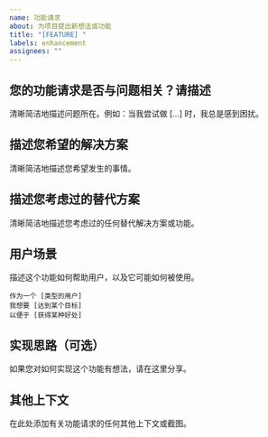 ```yaml
---
name: 功能请求
about: 为项目提出新想法或功能
title: "[FEATURE] "
labels: enhancement
assignees: ""
---
```


## 您的功能请求是否与问题相关？请描述

清晰简洁地描述问题所在。例如：当我尝试做 [...] 时，我总是感到困扰。

## 描述您希望的解决方案

清晰简洁地描述您希望发生的事情。

## 描述您考虑过的替代方案

清晰简洁地描述您考虑过的任何替代解决方案或功能。

## 用户场景

描述这个功能如何帮助用户，以及它可能如何被使用。

```
作为一个 [类型的用户]
我想要 [达到某个目标]
以便于 [获得某种好处]
```

## 实现思路（可选）

如果您对如何实现这个功能有想法，请在这里分享。

## 其他上下文

在此处添加有关功能请求的任何其他上下文或截图。
